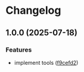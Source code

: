 # Changelog

## 1.0.0 (2025-07-18)


### Features

* implement tools ([f9cefd2](https://github.com/michimani/jpn-laws-mcp-server/commit/f9cefd2d23da8e2bc14e1b04fd17649756e23979))
